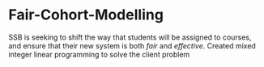 # Fair-Cohort-Modelling
SSB is seeking to shift the way that students will be assigned to courses, and ensure that their new system is both *fair* and *effective*.
Created mixed integer linear programming to solve the client problem

